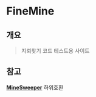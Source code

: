 # FineMine
## 개요
> 지뢰찾기 코드 테스트용 사이트
## 참고
__**[MineSweeper](https://github.com/Past2l/MineSweeper)**__ 하위호환